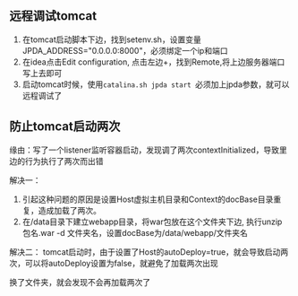 ## 远程调试tomcat
1. 在tomcat启动脚本下边，找到setenv.sh，设置变量JPDA_ADDRESS="0.0.0.0:8000"，必须绑定一个ip和端口
2. 在idea点击Edit configuration, 点击左边+，找到Remote,将上边服务器端口写上去即可
3. 启动tomcat时候，使用`catalina.sh jpda start `必须加上jpda参数，就可以远程调试了

## 防止tomcat启动两次
缘由：写了一个listener监听容器启动，发现调了两次contextInitialized，导致里边的行为执行了两次而出错

解决一：
1. 引起这种问题的原因是设置Host虚拟主机目录和Context的docBase目录重复，造成加载了两次。
2. 在/data目录下建立webapp目录，将war包放在这个文件夹下边, 执行unzip 包名.war -d 文件夹名，设置docBase为/data/webapp/文件夹名

解决二：
tomcat启动时，由于设置了Host的autoDeploy=true，就会导致启动两次，可以将autoDeploy设置为false，就避免了加载两次出现


换了文件夹，就会发现不会再加载两次了

